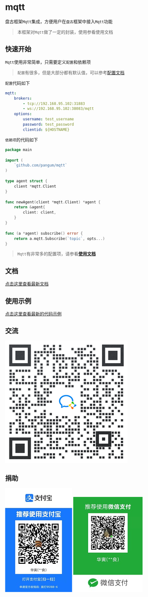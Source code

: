 # mqtt

盘古框架`Mqtt`集成，方便用户在`盘古`框架中接入`Mqtt`功能

> 本框架对`Mqtt`做了一定的封装，使用参看使用文档

## 快速开始

`Mqtt`使用非常简单，只需要定义`配置`和依赖项

> `配置`有很多，但是大部分都有默认值，可以参考[配置文档](https://mqtt.pangum.tech/config)

`配置`代码如下

```yaml
mqtt:
    brokers:
        - tcp://192.168.95.102:31883
        - ws://192.168.95.102:38083/mqtt
    options:
        username: test_username
        password: test_password
        clientid: ${HOSTNAME}
```

`依赖项`的代码如下

```go
package main

import (
    `github.com/pangum/mqtt`
)

type agent struct {
    client *mqtt.Client
}

func newAgent(client *mqtt.Client) *agent {
    return &agent{
        client: client,
    }
}

func (a *agent) subscribe() error {
    return a.mqtt.Subscribe(`topic`, opts...)
}
```

> `Mqtt`有非常多的配置项，请参看[**使用文档**](https://mqtt.pangum.tech/guide)

## 文档

[点击这里查看最新文档](https://mqtt.pangum.tech)

## 使用示例

[点击这里查看最新的代码示例](example)

## 交流

![微信群](doc/.vuepress/public/communication/wxwork.jpg)

## 捐助

![支持宝](https://github.com/storezhang/donate/raw/master/alipay-small.jpg)
![微信](https://github.com/storezhang/donate/raw/master/weipay-small.jpg)

